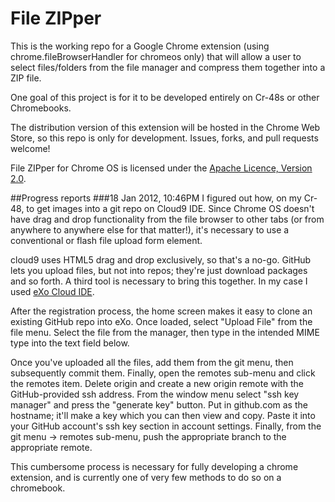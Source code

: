 # File ZIPper

This is the working repo for a Google Chrome extension (using chrome.fileBrowserHandler for chromeos only) that will allow a user to select files/folders from the file manager and compress them together into a ZIP file.

One goal of this project is for it to be developed entirely on Cr-48s or other Chromebooks.

The distribution version of this extension will be hosted in the Chrome Web Store, so this repo is only for development. Issues, forks, and pull requests welcome!

File ZIPper for Chrome OS is licensed under the [Apache Licence,
Version 2.0](http://www.apache.org/licenses/LICENSE-2.0.html).

##Progress reports
###18 Jan 2012, 10:46PM
I figured out how, on my Cr-48, to get images into a git repo on Cloud9 IDE. Since Chrome OS doesn't have drag and drop functionality from the file browser to other tabs (or from anywhere to anywhere else for that matter!), it's necessary to use a conventional or flash file upload form element.

cloud9 uses HTML5 drag and drop exclusively, so that's a no-go. GitHub lets you upload files, but not into repos; they're just download packages and so forth. A third tool is necessary to bring this together. In my case I used [eXo Cloud IDE](http://www.cloud-ide.com/).

After the registration process, the home screen makes it easy to clone an existing GitHub repo into eXo. Once loaded, select "Upload File" from the file menu. Select the file from the manager, then type in the intended MIME type into the text field below.

Once you've uploaded all the files, add them from the git menu, then subsequently commit them. Finally, open the remotes sub-menu and click the remotes item. Delete origin and create a new origin remote with the GitHub-provided ssh address. From the window menu select "ssh key manager" and press the "generate key" button. Put in github.com as the hostname; it'll make a key which you can then view and copy. Paste it into your GitHub account's ssh key section in account settings. Finally, from the git menu -> remotes sub-menu, push the appropriate branch to the appropriate remote.

This cumbersome process is necessary for fully developing a chrome extension, and is currently one of very few methods to do so on a chromebook.